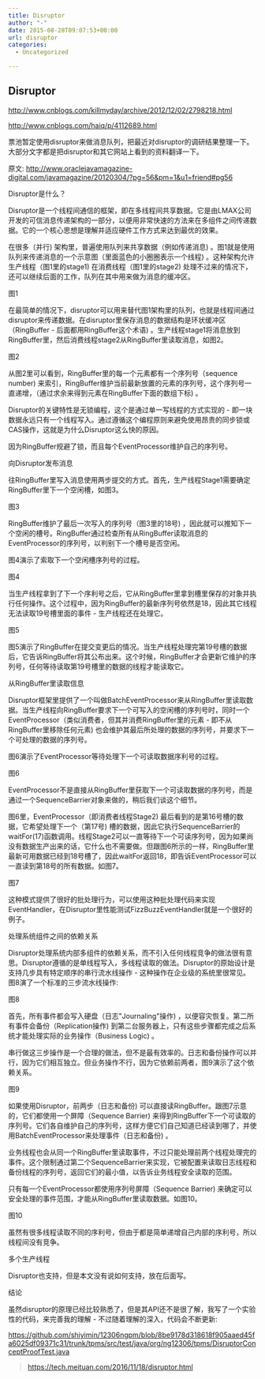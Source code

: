 ```yaml
---
title: Disruptor
author: "-"
date: 2015-08-28T09:07:53+00:00
url: disruptor
categories:
  - Uncategorized

---
```

## Disruptor
http://www.cnblogs.com/killmyday/archive/2012/12/02/2798218.html

http://www.cnblogs.com/haiq/p/4112689.html

票池暂定使用disruptor来做消息队列，把最近对disruptor的调研结果整理一下。大部分文字都是把disruptor和其它网站上看到的资料翻译一下。

原文: http://www.oraclejavamagazine-digital.com/javamagazine/20120304/?pg=56&pm=1&u1=friend#pg56

Disruptor是什么？

Disruptor是一个线程间通信的框架，即在多线程间共享数据。它是由LMAX公司开发的可信消息传递架构的一部分，以便用非常快速的方法来在多组件之间传递数据。它的一个核心思想是理解并适应硬件工作方式来达到最优的效果。

在很多（并行) 架构里，普遍使用队列来共享数据（例如传递消息) 。图1就是使用队列来传递消息的一个示意图（里面蓝色的小圈圈表示一个线程) 。这种架构允许生产线程（图1里的stage1) 在消费线程（图1里的stage2) 处理不过来的情况下，还可以继续后面的工作，队列在其中用来做为消息的缓冲区。

图1

在最简单的情况下，disruptor可以用来替代图1架构里的队列，也就是线程间通过disruptor来传递数据。在disruptor里保存消息的数据结构是环状缓冲区（RingBuffer - 后面都用RingBuffer这个术语) 。生产线程stage1将消息放到RingBuffer里，然后消费线程stage2从RingBuffer里读取消息，如图2。

图2

从图2里可以看到，RingBuffer里的每一个元素都有一个序列号（sequence number) 来索引，RingBuffer维护当前最新放置的元素的序列号，这个序列号一直递增，（通过求余来得到元素在RingBuffer下面的数组下标) 。

Disruptor的关键特性是无锁编程，这个是通过单一写线程的方式实现的 - 即一块数据永远只有一个线程写入。通过遵循这个编程原则来避免使用昂贵的同步锁或CAS操作，这就是为什么Disruptor这么快的原因。

因为RingBuffer规避了锁，而且每个EventProcessor维护自己的序列号。

向Disruptor发布消息

往RingBuffer里写入消息使用两步提交的方式。首先，生产线程Stage1需要确定RingBuffer里下一个空闲槽，如图3。

图3

RingBuffer维护了最后一次写入的序列号（图3里的18号) ，因此就可以推知下一个空闲的槽号。RingBuffer通过检查所有从RingBuffer读取消息的EventProcessor的序列号，以判别下一个槽号是否空闲。

图4演示了索取下一个空闲槽序列号的过程。

图4

当生产线程拿到了下一个序利号之后，它从RingBuffer里拿到槽里保存的对象并执行任何操作。这个过程中，因为RingBuffer的最新序列号依然是18，因此其它线程无法读取19号槽里面的事件 - 生产线程还在处理它。

图5

图5演示了RingBuffer在提交变更后的情况。当生产线程处理完第19号槽的数据后，它告诉RingBuffer将其公布出来。这个时候，RingBuffer才会更新它维护的序列号，任何等待读取第19号槽里的数据的线程才能读取它。

从RingBuffer里读取信息

Disruptor框架里提供了一个叫做BatchEventProcessor来从RingBuffer里读取数据。当生产线程向RingBuffer要求下一个可写入的空闲槽的序列号时，同时一个EventProcessor（类似消费者，但其并消费RingBuffer里的元素 - 即不从RingBuffer里移除任何元素) 也会维护其最后所处理的数据的序列号，并要求下一个可处理的数据的序列号。

图6演示了EventProcessor等待处理下一个可读取数据序利号的过程。

图6

EventProcessor不是直接从RingBuffer里获取下一个可读取数据的序列号，而是通过一个SequenceBarrier对象来做的，稍后我们谈这个细节。

图6里，EventProcessor（即消费者线程Stage2) 最后看到的是第16号槽的数据，它希望处理下一个（第17号) 槽的数据，因此它执行SequenceBarrier的waitFor(17)函数调用。线程Stage2可以一直等待下一个可读序列号，因为如果尚没有数据生产出来的话，它什么也不需要做。但跟图6所示的一样，RingBuffer里最新可用数据已经到18号槽了，因此waitFor返回18，即告诉EventProcessor可以一直读到第18号的所有数据。如图7。

图7

这种模式提供了很好的批处理行为，可以使用这种批处理代码来实现EventHandler，在Disruptor里性能测试FizzBuzzEventHandler就是一个很好的例子。

处理系统组件之间的依赖关系

Disruptor处理系统内部多组件的依赖关系，而不引入任何线程竞争的做法很有意思。Disruptor遵循的是单线程写入，多线程读取的做法。Disruptor的原始设计是支持几步具有特定顺序的串行流水线操作 - 这种操作在企业级的系统里很常见。图8演了一个标准的三步流水线操作: 

图8

首先，所有事件都会写入硬盘（日志"Journaling"操作) ，以便容灾恢复。第二所有事件会备份（Replication操作) 到第二台服务器上，只有这些步骤都完成之后系统才能处理实际的业务操作（Business Logic) 。

串行做这三步操作是一个合理的做法，但不是最有效率的。日志和备份操作可以并行，因为它们相互独立。但业务操作不行，因为它依赖前两者，图9演示了这个依赖关系。

图9

如果使用Disruptor，前两步（日志和备份) 可以直接读RingBuffer。跟图7示意的，它们都使用一个屏障（Sequence Barrier) 来得到RingBuffer下一个可读取的序列号。它们各自维护自己的序列号，这样方便它们自己知道已经读到哪了，并使用BatchEventProcessor来处理事件（日志和备份) 。

业务线程也会从同一个RingBuffer里读取事件，不过只能处理前两个线程处理完的事件。这个限制通过第二个SequenceBarrier来实现，它被配置来读取日志线程和备份线程的序列号，返回它们的最小值，以告诉业务线程安全读取的范围。

只有每一个EventProcessor都使用序列号屏障（Sequence Barrier) 来确定可以安全处理的事件范围，才能从RingBuffer里读取数据。如图10。

图10

虽然有很多线程读取不同的序利号，但由于都是简单递增自己内部的序利号，所以线程间没有竞争。

多个生产线程

Disruptor也支持，但是本文没有说如何支持，放在后面写。

结论

虽然disruptor的原理已经比较熟悉了，但是其API还不是很了解，我写了一个实验性的代码，来完善我的理解 - 不过随着理解的深入，代码会不断更新: 

https://github.com/shiyimin/12306ngpm/blob/8be9178d318618f905aaed45fa6025df09371c31/trunk/tpms/src/test/java/org/ng12306/tpms/DisruptorConceptProofTest.java
>https://tech.meituan.com/2016/11/18/disruptor.html
